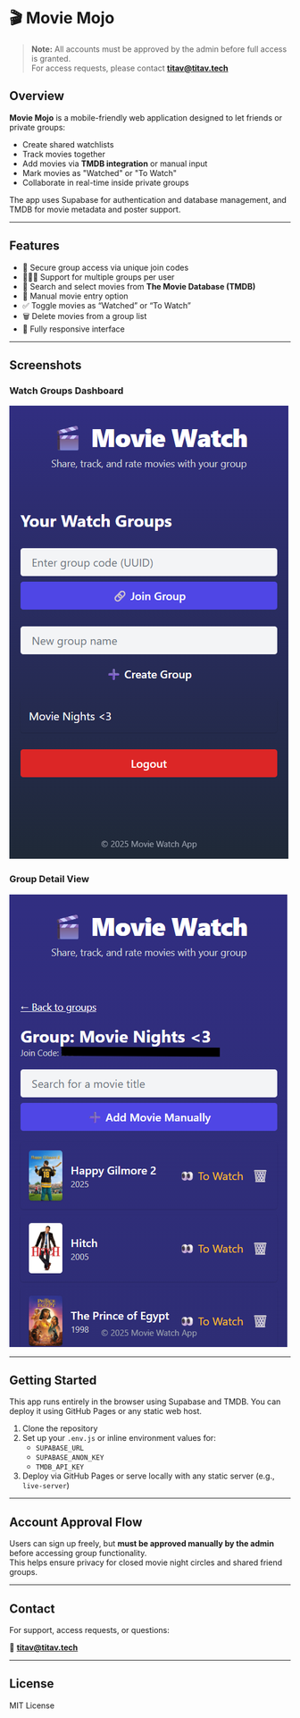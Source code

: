 # 🎬 Movie Mojo

> **Note:** All accounts must be approved by the admin before full access is granted.  
> For access requests, please contact **titav@titav.tech**

## Overview

**Movie Mojo** is a mobile-friendly web application designed to let friends or private groups:

- Create shared watchlists
- Track movies together
- Add movies via **TMDB integration** or manual input
- Mark movies as "Watched" or "To Watch"
- Collaborate in real-time inside private groups

The app uses Supabase for authentication and database management, and TMDB for movie metadata and poster support.

---

## Features

- 🔐 Secure group access via unique join codes  
- 🧑‍🤝‍🧑 Support for multiple groups per user  
- 🔎 Search and select movies from **The Movie Database (TMDB)**  
- 📝 Manual movie entry option  
- ✅ Toggle movies as “Watched” or “To Watch”  
- 🗑 Delete movies from a group list  
- 📱 Fully responsive interface

---

## Screenshots

### Watch Groups Dashboard

![Group List View](./src/Screenshot%202025-07-30%20145640.png)

### Group Detail View

![Group Detail View](./src/Screenshot%202025-07-30%20145832.png)

---

## Getting Started

This app runs entirely in the browser using Supabase and TMDB. You can deploy it using GitHub Pages or any static web host.

1. Clone the repository
2. Set up your `.env.js` or inline environment values for:
   - `SUPABASE_URL`
   - `SUPABASE_ANON_KEY`
   - `TMDB_API_KEY`
3. Deploy via GitHub Pages or serve locally with any static server (e.g., `live-server`)

---

## Account Approval Flow

Users can sign up freely, but **must be approved manually by the admin** before accessing group functionality.  
This helps ensure privacy for closed movie night circles and shared friend groups.

---

## Contact

For support, access requests, or questions:

📧 **titav@titav.tech**

---

## License

MIT License
